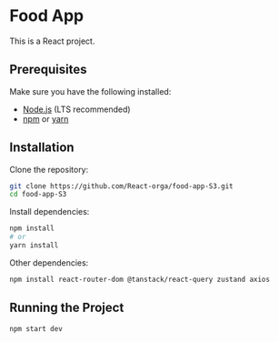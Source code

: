 # Food App

This is a React project.

## Prerequisites

Make sure you have the following installed:
- [Node.js](https://nodejs.org/) (LTS recommended)
- [npm](https://www.npmjs.com/) or [yarn](https://yarnpkg.com/)

## Installation

Clone the repository:
```sh
git clone https://github.com/React-orga/food-app-S3.git
cd food-app-S3
```

Install dependencies:
```sh
npm install
# or
yarn install
```

Other dependencies:
```sh
npm install react-router-dom @tanstack/react-query zustand axios
```

## Running the Project
```sh
npm start dev
```